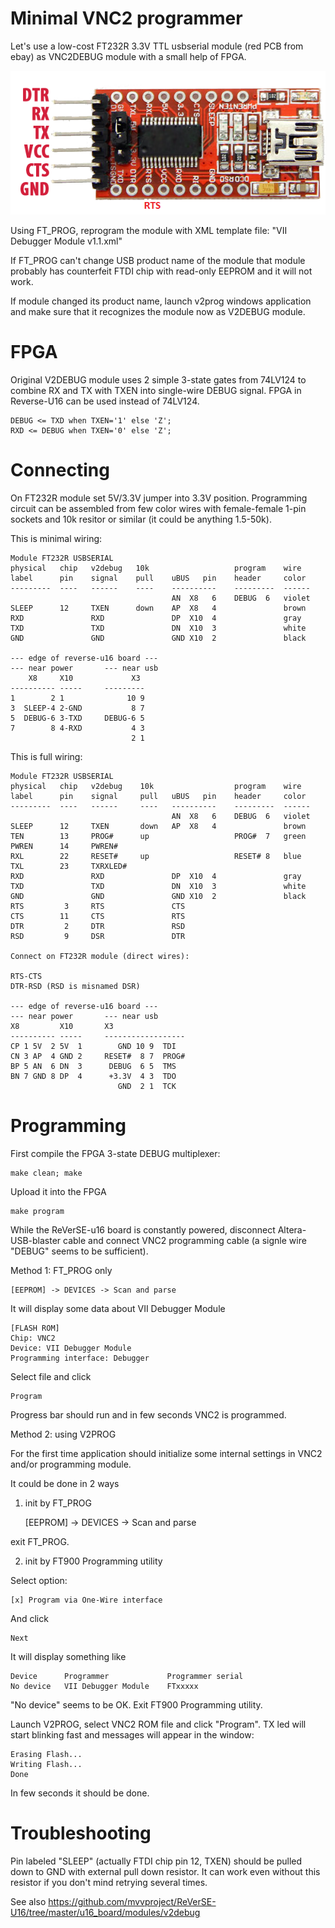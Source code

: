 # Minimal VNC2 programmer

Let's use a low-cost FT232R 3.3V TTL usbserial
module (red PCB from ebay) as VNC2DEBUG module 
with a small help of FPGA.

![FT232R-usbserial](/pic/usb-ttl-ft232rl-pinout.png)

Using FT_PROG, reprogram the module with XML template file:
"VII Debugger Module v1.1.xml"

If FT_PROG can't change USB product name of the module
that module probably has counterfeit FTDI chip with read-only
EEPROM and it will not work.

If module changed its product name, launch v2prog windows 
application and make sure that it recognizes the module now
as V2DEBUG module.

# FPGA

Original V2DEBUG module uses 2 simple 3-state gates from 74LV124
to combine RX and TX with TXEN into single-wire DEBUG signal. 
FPGA in Reverse-U16 can be used instead of 74LV124.

    DEBUG <= TXD when TXEN='1' else 'Z';
    RXD <= DEBUG when TXEN='0' else 'Z';


# Connecting

On FT232R module set 5V/3.3V jumper into 3.3V position.
Programming circuit can be assembled from few color wires
with female-female 1-pin sockets and 10k resitor or similar 
(it could be anything 1.5-50k).

This is minimal wiring:

    Module FT232R USBSERIAL
    physical   chip   v2debug   10k                   program    wire
    label      pin    signal    pull    uBUS   pin    header     color
    ---------  ----   ------    ----    ----------    ---------  ------
                                        AN  X8   6    DEBUG  6   violet
    SLEEP      12     TXEN      down    AP  X8   4               brown
    RXD               RXD               DP  X10  4               gray
    TXD               TXD               DN  X10  3               white
    GND               GND               GND X10  2               black

    --- edge of reverse-u16 board ---
    --- near power       --- near usb
        X8     X10             X3
    ---------- -----     ---------
    1        2 1              10 9     
    3  SLEEP-4 2-GND           8 7       
    5  DEBUG-6 3-TXD     DEBUG-6 5     
    7        8 4-RXD           4 3     
                               2 1     

This is full wiring:

    Module FT232R USBSERIAL
    physical   chip   v2debug    10k                  program    wire
    label      pin    signal     pull   uBUS   pin    header     color
    ---------  ----   ------     ----   ----------    ---------  ------
                                        AN  X8   6    DEBUG  6   violet
    SLEEP      12     TXEN       down   AP  X8   4               brown
    TEN        13     PROG#      up                   PROG#  7   green
    PWREN      14     PWREN#       
    RXL        22     RESET#     up                   RESET# 8   blue
    TXL        23     TXRXLED#     
    RXD               RXD               DP  X10  4               gray
    TXD               TXD               DN  X10  3               white
    GND               GND               GND X10  2               black
    RTS         3     RTS               CTS
    CTS        11     CTS               RTS       
    DTR         2     DTR               RSD
    RSD         9     DSR               DTR

    Connect on FT232R module (direct wires):

    RTS-CTS
    DTR-RSD (RSD is misnamed DSR)

    --- edge of reverse-u16 board ---
    --- near power       --- near usb
    X8         X10       X3      
    ---------- -----     ------------------
    CP 1 5V  2 5V  1        GND 10 9  TDI     
    CN 3 AP  4 GND 2     RESET#  8 7  PROG#
    BP 5 AN  6 DN  3      DEBUG  6 5  TMS
    BN 7 GND 8 DP  4      +3.3V  4 3  TDO
                            GND  2 1  TCK

# Programming

First compile the FPGA 3-state DEBUG multiplexer:

    make clean; make

Upload it into the FPGA

    make program

While the ReVerSE-u16 board is constantly powered,
disconnect Altera-USB-blaster cable and connect VNC2
programming cable (a signle wire "DEBUG" seems to be 
sufficient).

Method 1: FT_PROG only

    [EEPROM] -> DEVICES -> Scan and parse

It will display some data about VII Debugger Module

    [FLASH ROM]
    Chip: VNC2
    Device: VII Debugger Module
    Programming interface: Debugger

Select file and click
    
    Program

Progress bar should run and in few seconds VNC2 is programmed.

Method 2: using V2PROG

For the first time application should initialize some
internal settings in VNC2 and/or programming module.

It could be done in 2 ways

1. init by FT_PROG

    [EEPROM] -> DEVICES -> Scan and parse

exit FT_PROG.

2. init by FT900 Programming utility

Select option:

    [x] Program via One-Wire interface

And click

    Next

It will display something like

    Device      Programmer             Programmer serial
    No device   VII Debugger Module    FTxxxxx

"No device" seems to be OK. Exit FT900 Programming utility.

Launch V2PROG, select VNC2 ROM file and click "Program".
TX led will start blinking fast and messages will appear
in the window:

    Erasing Flash...
    Writing Flash...
    Done

In few seconds it should be done.

# Troubleshooting

Pin labeled "SLEEP" (actually FTDI chip pin 12, TXEN) 
should be pulled down to GND with external pull down 
resistor. It can work even without this resistor if 
you don't mind retrying several times.

See also https://github.com/mvvproject/ReVerSE-U16/tree/master/u16_board/modules/v2debug
